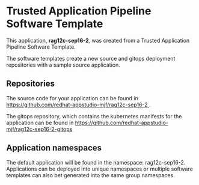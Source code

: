 # Trusted Application Pipeline Software Template

This application, **rag12c-sep16-2**, was created from a Trusted Application Pipeline Software Template.

The software templates create a new source and gitops deployment repositories with a sample source application. 

## Repositories

The source code for your application can be found in [https://github.com/redhat-appstudio-mjf/rag12c-sep16-2 ](https://github.com/redhat-appstudio-mjf/rag12c-sep16-2 ).
 
The gitops repository, which contains the kubernetes manifests for the application can be found in 
[https://github.com/redhat-appstudio-mjf/rag12c-sep16-2-gitops ](https://github.com/redhat-appstudio-mjf/rag12c-sep16-2-gitops ) 

## Application namespaces 

The default application will be found in the namespace: rag12c-sep16-2. Applications can be deployed into unique namespaces or multiple software templates can also bet generated into the same group namespaces.  